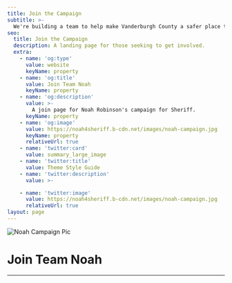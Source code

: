 ```yaml
---
title: Join the Campaign
subtitle: >-
  We're building a team to help make Vanderburgh County a safer place to live. Add your name to the list.
seo:
  title: Join the Campaign
  description: A landing page for those seeking to get involved.
  extra:
    - name: 'og:type'
      value: website
      keyName: property
    - name: 'og:title'
      value: Join Team Noah
      keyName: property
    - name: 'og:description'
      value: >-
        A join page for Noah Robinson's campaign for Sheriff.
      keyName: property
    - name: 'og:image'
      value: https://noah4sheriff.b-cdn.net/images/noah-campaign.jpg
      keyName: property
      relativeUrl: true
    - name: 'twitter:card'
      value: summary_large_image
    - name: 'twitter:title'
      value: Theme Style Guide
    - name: 'twitter:description'
      value: >-

    - name: 'twitter:image'
      value: https://noah4sheriff.b-cdn.net/images/noah-campaign.jpg
      relativeUrl: true
layout: page
---
```


![Noah Campaign Pic](https://noah4sheriff.b-cdn.net/images/noah-campaign.jpg)
# Join Team Noah
---

<div id="formkeep-embed" data-formkeep-url="https://formkeep.com/p/02e13bf607977bc5336b18ce714052fb?embedded=1"></div>

<script type="text/javascript" src="https://pym.nprapps.org/pym.v1.min.js"></script>
<script type="text/javascript" src="https://formkeep-production-herokuapp-com.global.ssl.fastly.net/formkeep-embed.js"></script>

<!-- Get notified when the form is submitted, add your own code below: -->
<script>
const formkeepEmbed = document.querySelector('#formkeep-embed')

formkeepEmbed.addEventListener('formkeep-embed:submitting', _event => {
  console.log('Submitting form...')
})

formkeepEmbed.addEventListener('formkeep-embed:submitted', _event => {
  console.log('Submitted form...')
})
</script>
